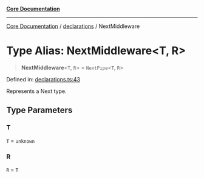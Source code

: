 [**Core Documentation**](../../README.md)

***

[Core Documentation](../../README.md) / [declarations](../README.md) / NextMiddleware

# Type Alias: NextMiddleware\<T, R\>

> **NextMiddleware**\<`T`, `R`\> = `NextPipe`\<`T`, `R`\>

Defined in: [declarations.ts:43](https://github.com/stonemjs/core/blob/65c9e07f9d264b07f6e4091fcc29046b5ca8ea45/src/declarations.ts#L43)

Represents a Next type.

## Type Parameters

### T

`T` = `unknown`

### R

`R` = `T`
